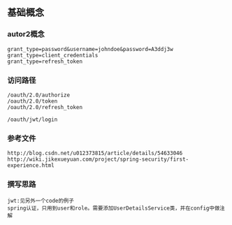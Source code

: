 


基础概念
---

### autor2概念

    grant_type=password&username=johndoe&password=A3ddj3w
    grant_type=client_credentials
    grant_type=refresh_token
    
### 访问路径

    /oauth/2.0/authorize
    /oauth/2.0/token
    /oauth/2.0/refresh_token
    
    /oauth/jwt/login       


### 参考文件

    http://blog.csdn.net/u012373815/article/details/54633046
    http://wiki.jikexueyuan.com/project/spring-security/first-experience.html
    
### 撰写思路

    jwt:见另外一个code的例子
    spring认证，只用到user和role。需要添加UserDetailsService类，并在config中做注解
    
    
    